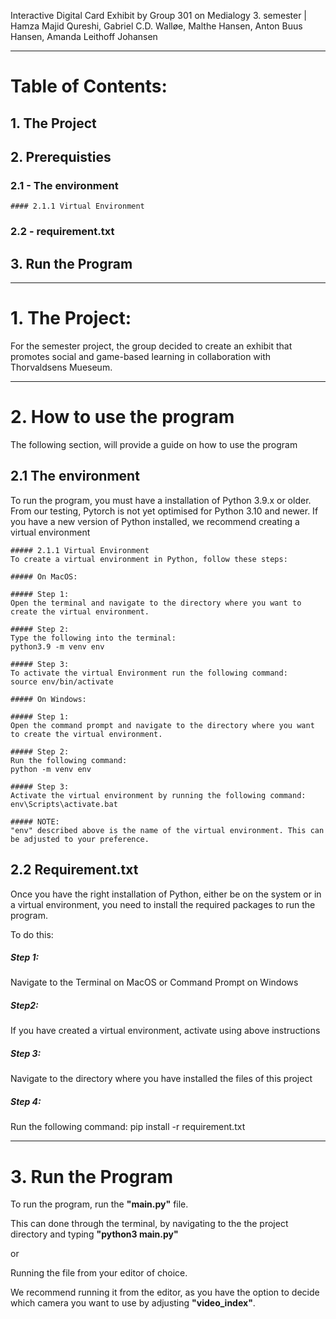 Interactive Digital Card Exhibit
by Group 301 on Medialogy 3. semester | Hamza Majid Qureshi, Gabriel C.D. Walløe, Malthe Hansen, Anton Buus Hansen, Amanda Leithoff Johansen 

_____________________________________________________

# Table of Contents:
## 1. The Project

## 2. Prerequisties 
  ### 2.1 - The environment
    #### 2.1.1 Virtual Environment 
  ### 2.2 - requirement.txt
	
## 3. Run the Program 
  
_____________________________________________________

# 1. The Project: 
For the semester project, the group decided to create an exhibit that promotes social and game-based learning in collaboration with Thorvaldsens Mueseum. 

_____________________________________________________
# 2. How to use the program
The following section, will provide a guide on how to use the program

  ## 2.1 The environment
  
  To run the program, you must have a installation of Python 3.9.x or older. From our testing, Pytorch is not yet optimised for Python 3.10 and newer. If you have a new version of Python installed, we recommend creating a virtual environment
    
    ##### 2.1.1 Virtual Environment 
    To create a virtual environment in Python, follow these steps:
    
    ##### On MacOS:
    
    ##### Step 1: 
    Open the terminal and navigate to the directory where you want to create the virtual environment.
    
    ##### Step 2:
    Type the following into the terminal:
    python3.9 -m venv env

    ##### Step 3:
    To activate the virtual Environment run the following command:
    source env/bin/activate
    
    ##### On Windows:
    
    ##### Step 1:
    Open the command prompt and navigate to the directory where you want to create the virtual environment.
    
    ##### Step 2:
    Run the following command:
    python -m venv env
    
    ##### Step 3:
    Activate the virtual environment by running the following command:
    env\Scripts\activate.bat
    
    ##### NOTE: 
    "env" described above is the name of the virtual environment. This can be adjusted to your preference. 
    
  ## 2.2 Requirement.txt
  Once you have the right installation of Python, either be on the system or in a virtual environment, you need to install the required packages to run the program. 
  
  To do this:
 ##### Step 1: 
  Navigate to the Terminal on MacOS or Command Prompt on Windows
  
  ##### Step2: 
  If you have created a virtual environment, activate using above instructions
  
  ##### Step 3:
  Navigate to the directory where you have installed the files of this project
  
  ##### Step 4:
  Run the following command:
  pip install -r requirement.txt
  
	
__________________________________________

# 3. Run the Program

To run the program, run the **"main.py"** file. 

This can done through the terminal, by navigating to the the project directory and typing **"python3 main.py"**

or 

Running the file from your editor of choice. 

We recommend running it from the editor, as you have the option to decide which camera you want to use by adjusting **"video_index"**. 

    



